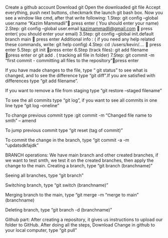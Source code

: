 Create a github account
Download git 
Open the downloaded git file
Accept everything, push next buttons, checkmark the launch git bash box.
Now you see a window like cmd, after that write following:
1.Step: git config –global user.name “Kazim Mammadli” press enter ( You should enter your name)
2.Step: git config –global user.email kazimammadli@gmail.com  press enter( you should enter your email)
3.Step: git config –global init.default branch main  press enter 
Additional info : ( if you need any help related these commands, write: git help config)
4.Step: cd :/users/kevin/….  press enter
5.Step: git init press enter
6.Step (track files): git add filename press enter or git add . ( tracking all file in folder)
7.Step: git commit -m “first commit -  committing all files to the repository”press enter

If you have made changes to the file, type “ git status” to see what is changed, and to see the difference type “git diff”.If you are satisfied with differences type “git add filename”.

If you want to remove a file from staging type “git restore –staged filename”

To see the all commits type “git log”, if you want to see all commits in one line type “git log –oneline”

To change previous commit type :git commit -m “Changed file name to smth” – amend

To jump previous commit type “git reset (tag of commit)”

To commit the change in the branch, type “git commit  -a -m “updatsdkfajdk”

BRANCH operations:
We have main branch and other created branches, if we want to test smth, we test it on the created branches, then apply the change to the main.
Creating a branch, type “git branch (branchname)”

Seeing all branches, type “git branch”

Switching branch, type “git switch (branchname)”

Merging branch to the main, type “git merge -m “merge to main” (branchname)

Deleting branch, type “git branch -d (branchname)” 

Github part:
After creating a repository, it gives us instructions to upload our folder to GitHub. After doing all the steps, 
Download Change in github to your local computer, type “git pull”





